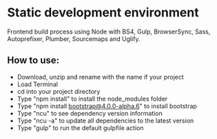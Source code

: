 # Static development environment
Frontend build process using Node with BS4, Gulp, BrowserSync, Sass, Autoprefixer, Plumber, Sourcemaps and Uglify.

## How to use:
* Download, unzip and rename with the name if your project
* Load Terminal
* cd into your project directory
* Type "npm install" to install the node_modules folder
* Type "npm install bootstrap@4.0.0-alpha.6" to install bootstrap
* Type "ncu" to see dependency version information
* Type "ncu -a" to update all dependencies to the latest version
* Type "gulp" to run the default gulpfile action
